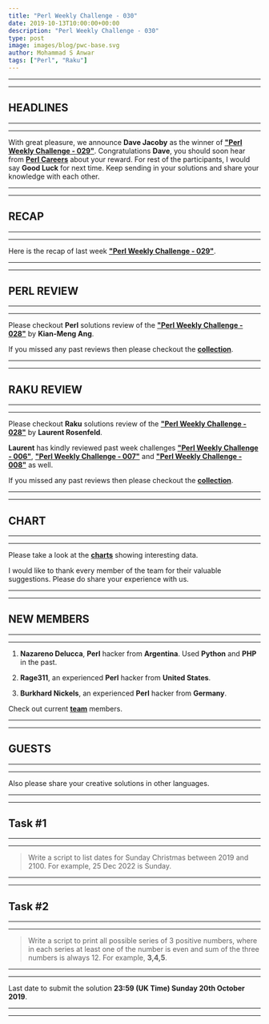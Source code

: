 ```yaml
---
title: "Perl Weekly Challenge - 030"
date: 2019-10-13T10:00:00+00:00
description: "Perl Weekly Challenge - 030"
type: post
image: images/blog/pwc-base.svg
author: Mohammad S Anwar
tags: ["Perl", "Raku"]
---
```

***
***

## HEADLINES

***
***

With great pleasure, we announce **Dave Jacoby** as the winner of [**"Perl Weekly Challenge - 029"**](/blog/perl-weekly-challenge-029). Congratulations **Dave**, you should soon hear from **[Perl Careers](https://perl.careers/)** about your reward. For rest of the participants, I would say **Good Luck** for next time. Keep sending in your solutions and share your knowledge with each other.

***
***

## RECAP

***
***

Here is the recap of last week [**"Perl Weekly Challenge - 029"**](/blog/recap-challenge-029).

***
***

## PERL REVIEW

***
***

Please checkout **Perl** solutions review of the [**"Perl Weekly Challenge - 028"**](/blog/review-challenge-028) by **Kian-Meng Ang**.

If you missed any past reviews then please checkout the [**collection**](/p5-reviews).

***
***

## RAKU REVIEW

***
***

Please checkout **Raku** solutions review of the [**"Perl Weekly Challenge - 028"**](/blog/p6-review-challenge-028) by **Laurent Rosenfeld**.

**Laurent** has kindly reviewed past week challenges [**"Perl Weekly Challenge - 006"**](/blog/p6-review-challenge-006), [**"Perl Weekly Challenge - 007"**](/blog/p6-review-challenge-007) and [**"Perl Weekly Challenge - 008"**](/blog/p6-review-challenge-008) as well.

If you missed any past reviews then please checkout the [**collection**](/p6-reviews).

***
***

## CHART

***
***

Please take a look at the [**charts**](/chart) showing interesting data.

I would like to thank every member of the team for their valuable suggestions. Please do share your experience with us.

***
***

## NEW MEMBERS

***
***

1) **Nazareno Delucca**, **Perl** hacker from **Argentina**. Used **Python** and **PHP** in the past.

2) **Rage311**, an experienced **Perl** hacker from **United States**.

3) **Burkhard Nickels**, an experienced **Perl** hacker from **Germany**.

Check out current [**team**](/team) members.

***
***

## GUESTS

***
***

Also please share your creative solutions in other languages.

***
***

## Task #1

***
***

> Write a script to list dates for Sunday Christmas between 2019 and 2100. For example, 25 Dec 2022 is Sunday.

***
***

## Task #2

***
***

> Write a script to print all possible series of 3 positive numbers, where in each series at least one of the number is even and sum of the three numbers is always 12. For example, **3,4,5**.

***
***

Last date to submit the solution **23:59 (UK Time) Sunday 20th October 2019**.

***
***
